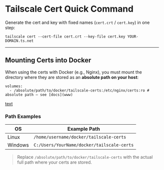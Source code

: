 # Tailscale Cert Quick Command

Generate the cert and key with fixed names (`cert.crt` / `cert.key`) in one step:

    tailscale cert --cert-file cert.crt --key-file cert.key YOUR-DOMAIN.ts.net

---

## Mounting Certs into Docker

When using the certs with Docker (e.g., Nginx), you must mount the directory where they are stored as an **absolute path on your host**:

    volumes:
      - /absolute/path/to/docker/tailscale-certs:/etc/nginx/certs:ro # absolute path – see [docs](www)
[text](../rustdesk)
### Path Examples

| OS      | Example Path                                    |
|---------|-------------------------------------------------|
| Linux   | `/home/username/docker/tailscale-certs`         |
| Windows | `C:/Users/YourName/docker/tailscale-certs`      |

> Replace `/absolute/path/to/docker/tailscale-certs` with the actual full path where your certs are stored.
